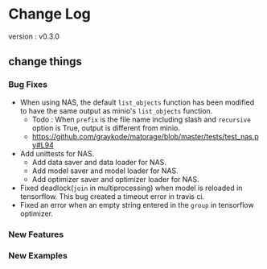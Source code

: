 # Change Log
version : v0.3.0

## change things

### Bug Fixes
- When using NAS, the default `list_objects` function has been modified to have the same output as minio's `list_objects` function.
    -  Todo : When `prefix` is the file name including slash and `recursive` option is True, output is different from minio.
    - https://github.com/graykode/matorage/blob/master/tests/test_nas.py#L94
- Add unittests for NAS.
    - Add data saver and data loader for NAS.
    - Add model saver and model loader for NAS.
    - Add optimizer saver and optimizer loader for NAS.
- Fixed deadlock(`join` in multiprocessing) when model is reloaded in tensorflow. This bug created a timeout error in travis ci.
- Fixed an error when an empty string entered in the `group` in tensorflow optimizer.

### New Features

### New Examples

